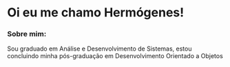 # Oi eu me chamo Hermógenes!

### Sobre mim:
<p>Sou graduado em Análise e Desenvolvimento de Sistemas, estou concluindo minha pós-graduação em Desenvolvimento Orientado a Objetos</p>


